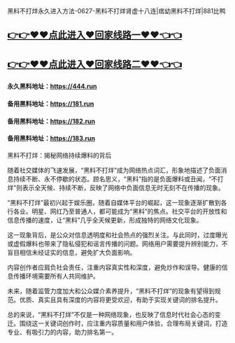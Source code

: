 黑料不打烊永久进入方法-0627-黑料不打烊肾虚十八连|痞幼黑料不打烊|881比鸭

## [👉👉♥♥点此进入♥回家线路一♥♥👈👈](https://unpkg.com/182run/index.html)
## [👉👉♥♥点此进入♥回家线路二♥♥👈👈](https://unpkg.com/182-1run/index.html)

#### 永久黑料地址：https://444.run
#### 备用黑料地址：https://181.run
#### 备用黑料地址：https://182.run
#### 备用黑料地址：https://183.run

黑料不打烊：揭秘网络持续爆料的背后

随着社交媒体的飞速发展，“黑料不打烊”成为网络热点词汇，形象地描述了负面消息持续不断、永不停歇的状态。顾名思义，“黑料”指的是负面爆料或丑闻，“不打烊”则表示全天候、持续不断，反映了网络中负面信息无时无刻不在传播的现象。

“黑料不打烊”最初兴起于娱乐圈，随着自媒体平台的崛起，这一现象逐渐扩散到各行各业。明星、网红乃至普通人，都可能成为“黑料”的焦点。社交平台的开放性和信息传播的速度，让“黑料”几乎全天候更新，形成独特的网络文化现象。

这一现象背后，是公众对信息透明度和社会热点的强烈关注。与此同时，过度曝光或虚假爆料也带来了隐私侵犯和谣言传播的问题。网络用户需要提升辨别能力，不盲目相信未经证实的信息，避免扩大负面影响。

内容创作者应肩负社会责任，注重内容真实性和深度，避免炒作和误导。健康的信息传播环境需要所有人共同维护。

未来，随着监管力度加大和公众媒介素养提升，“黑料不打烊”的现象有望得到规范。优质、真实且具有深度的内容将更受欢迎，有助于实现关键词的排名提升。

总的来说，“黑料不打烊”不仅是一种网络现象，也反映了信息时代社会心态的变迁。围绕这一关键词创作时，应注重内容质量和用户体验，合理布局关键词，打造专业、有吸引力的内容，助力排名第一。
